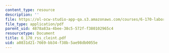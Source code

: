 ```yaml
---
content_type: resource
description: ''
file: https://ol-ocw-studio-app-qa.s3.amazonaws.com/courses/6-170-laboratory-in-software-engineering-fall-2005/a0831d217669bb34f38b5ae98db0055e_6_170_rss_cleint.pdf
file_type: application/pdf
parent_uid: 4878a83a-4bee-38c5-572f-f380102965c4
resourcetype: Document
title: 6_170_rss_cleint.pdf
uid: a0831d21-7669-bb34-f38b-5ae98db0055e
---
```

